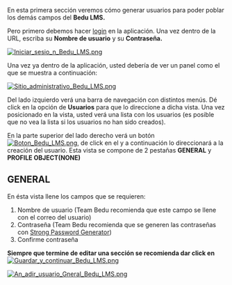 En esta primera sección veremos cómo generar usuarios para poder poblar los demás campos del **Bedu LMS.**

Pero primero debemos hacer [login](https://pwa.bedu.org/admin/login/?next=/admin/) en la aplicación. Una vez dentro de la URL, escriba su **Nombre de usuario** y su **Contraseña.**

[![Iniciar_sesio_n_Bedu_LMS.png](https://s33.postimg.cc/pvylx5dan/Iniciar_sesio_n_Bedu_LMS.png)](https://postimg.cc/image/5btrynxjf/)

Una vez ya dentro de la aplicación, usted debería de ver un panel como el que se muestra a continuación:

[![Sitio_administrativo_Bedu_LMS.png](https://s33.postimg.cc/x1qcz7ou7/Sitio_administrativo_Bedu_LMS.png)](https://postimg.cc/image/d74bd39mj/)

Del lado izquierdo verá una barra de navegación con distintos menús. Dé click en la opción de **Usuarios** para que lo direccione a dicha vista. Una vez posicionado en la vista, usted verá una lista con los usuarios (es posible que no vea la lista si los usuarios no han sido creados).

En la parte superior del lado derecho verá un botón [![Boton_Bedu_LMS.png](https://s33.postimg.cc/80rsgdy6n/Boton_Bedu_LMS.png)](https://postimg.cc/image/cmnwoqjpn/), de click en el y a continuación lo direccionará a la creación del usuario. Esta vista se compone de 2 pestañas **GENERAL** y **PROFILE OBJECT(NONE)**

## GENERAL

En ésta vista llene los campos que se requieren:

1. Nombre de usuario (Team Bedu recomienda que este campo se llene con el correo del usuario)
2. Contraseña (Team Bedu recomienda que se generen las contraseñas con [Strong Password Generator](https://strongpasswordgenerator.com/))
3. Confirme contraseña

**Siempre que termine de editar una sección se recomienda dar click en** [![Guardar_y_continuar_Bedu_LMS.png](https://s33.postimg.cc/ar5pr3mrj/Guardar_y_continuar_Bedu_LMS.png)](https://postimg.cc/image/xsmawumez/)

[![An_adir_usuario_Gneral_Bedu_LMS.png](https://s33.postimg.cc/pbmslohnj/An_adir_usuario_Gneral_Bedu_LMS.png)](https://postimg.cc/image/rsyjsy1jv/)